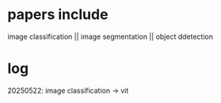 # papers include
image classification || image segmentation || object ddetection

# log
20250522: image classification -> vit